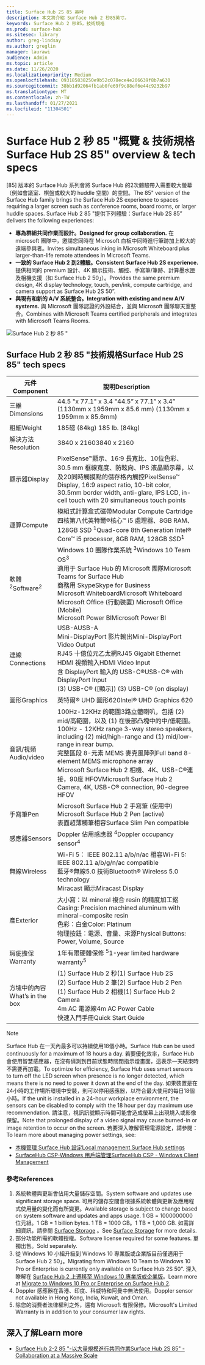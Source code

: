 ```yaml
---
title: Surface Hub 2S 85 英吋
description: 本文將介紹 Surface Hub 2 秒85英寸。
keywords: Surface Hub 2 秒85，技術規格
ms.prod: surface-hub
ms.sitesec: library
author: greg-lindsay
ms.author: greglin
manager: laurawi
audience: Admin
ms.topic: article
ms.date: 11/26/2020
ms.localizationpriority: Medium
ms.openlocfilehash: 093185838250e9b52c078ece4e206639f8b7a630
ms.sourcegitcommit: 38bb1d92064fb1ab0fe69f9c88ef6e44c9232b97
ms.translationtype: MT
ms.contentlocale: zh-TW
ms.lasthandoff: 01/27/2021
ms.locfileid: "11304501"
---
```

# <span data-ttu-id="984af-104">Surface Hub 2 秒 85 "概覽 & 技術規格</span><span class="sxs-lookup"><span data-stu-id="984af-104">Surface Hub 2S 85" overview & tech specs</span></span>

<span data-ttu-id="984af-105">[85] 版本的 Surface Hub 系列會將 Surface Hub 的2次體驗帶入需要較大螢幕（例如會議室、棋盤或較大的 huddle 空間）的空間。</span><span class="sxs-lookup"><span data-stu-id="984af-105">The 85" version of the Surface Hub family brings the Surface Hub 2S experience to spaces requiring a larger screen such as conference rooms, board rooms, or larger huddle spaces.</span></span> <span data-ttu-id="984af-106">Surface Hub 2 85 "提供下列體驗：</span><span class="sxs-lookup"><span data-stu-id="984af-106">Surface Hub 2S 85” delivers the following experiences:</span></span>

- **<span data-ttu-id="984af-107">專為群組共同作業而設計。</span><span class="sxs-lookup"><span data-stu-id="984af-107">Designed for group collaboration.</span></span>** <span data-ttu-id="984af-108">在 microsoft 團隊中，邀請您同時在 Microsoft 白板中同時進行筆跡加上較大的遠端參與者。</span><span class="sxs-lookup"><span data-stu-id="984af-108">Invites simultaneous inking in Microsoft Whiteboard plus larger-than-life remote attendees in Microsoft Teams.</span></span>
- **<span data-ttu-id="984af-109">一致的 Surface Hub 2 到2體驗。</span><span class="sxs-lookup"><span data-stu-id="984af-109">Consistent Surface Hub 2S experience.</span></span>** <span data-ttu-id="984af-110">提供相同的 premium 設計、4K 顯示技術、觸控、手寫筆/筆跡、計算墨水匣及相機支援（如 Surface Hub 2 50」）。</span><span class="sxs-lookup"><span data-stu-id="984af-110">Provides the same premium design, 4K display technology, touch, pen/ink, compute cartridge, and camera support as Surface Hub 2S 50”.</span></span>
- **<span data-ttu-id="984af-111">與現有和新的 A/V 系統整合。</span><span class="sxs-lookup"><span data-stu-id="984af-111">Integration with existing and new A/V systems.</span></span>** <span data-ttu-id="984af-112">與 Microsoft 團隊認證的外設結合，並與 Microsoft 團隊聊天室整合。</span><span class="sxs-lookup"><span data-stu-id="984af-112">Combines with Microsoft Teams certified peripherals and integrates with Microsoft Teams Rooms.</span></span>

![Surface Hub 2 秒 85 "](images/hub-2s-85.png)

## <span data-ttu-id="984af-114">Surface Hub 2 秒 85 "技術規格</span><span class="sxs-lookup"><span data-stu-id="984af-114">Surface Hub 2S 85" tech specs</span></span>

| <span data-ttu-id="984af-115">元件</span><span class="sxs-lookup"><span data-stu-id="984af-115">Component</span></span>    | <span data-ttu-id="984af-116">說明</span><span class="sxs-lookup"><span data-stu-id="984af-116">Description</span></span>                                                                                                                                                                                                                                         |
| ----------------- | --------------------------------------------------------------------------------------------------------------------------------------------------------------------------------------------------------------------------------------------------------- |
| <span data-ttu-id="984af-117">三維</span><span class="sxs-lookup"><span data-stu-id="984af-117">Dimensions</span></span>        | <span data-ttu-id="984af-118">44.5 "x 77.1" x 3.4 "</span><span class="sxs-lookup"><span data-stu-id="984af-118">44.5” x 77.1” x 3.4”</span></span><br><span data-ttu-id="984af-119"> (1130mm x 1959mm x 85.6 mm) </span><span class="sxs-lookup"><span data-stu-id="984af-119">(1130mm x 1959mm x 85.6mm)</span></span>                                                                                                                                                                                                        |
| <span data-ttu-id="984af-120">粗細</span><span class="sxs-lookup"><span data-stu-id="984af-120">Weight</span></span>            | <span data-ttu-id="984af-121">185磅 (84kg) </span><span class="sxs-lookup"><span data-stu-id="984af-121">185 lb. (84kg)</span></span>                                                                                                                                                                                                                                            |
| <span data-ttu-id="984af-122">解決方法</span><span class="sxs-lookup"><span data-stu-id="984af-122">Resolution</span></span>        | <span data-ttu-id="984af-123">3840 x 2160</span><span class="sxs-lookup"><span data-stu-id="984af-123">3840 x 2160</span></span>                                                                                                                                                                                                                                               |
| <span data-ttu-id="984af-124">顯示器</span><span class="sxs-lookup"><span data-stu-id="984af-124">Display</span></span>           | <span data-ttu-id="984af-125">PixelSense™顯示、16:9 長寬比、10位色彩、30.5 mm 框線寬度、防眩向、IPS 液晶顯示幕，以及20同時觸摸點的儲存格內觸控</span><span class="sxs-lookup"><span data-stu-id="984af-125">PixelSense™ Display, 16:9 aspect ratio, 10-bit color, 30.5mm border width, anti-glare, IPS LCD, in-cell touch with 20 simultaneous touch points</span></span>                                                                                                           |
| <span data-ttu-id="984af-126">運算</span><span class="sxs-lookup"><span data-stu-id="984af-126">Compute</span></span>           | <span data-ttu-id="984af-127">模組式計算盒式磁帶</span><span class="sxs-lookup"><span data-stu-id="984af-127">Modular Compute Cartridge</span></span><br><span data-ttu-id="984af-128">四核第八代英特爾®核心™ i5 處理器、8GB RAM、128GB SSD <sup> 1</span><span class="sxs-lookup"><span data-stu-id="984af-128">Quad-core 8th Generation Intel® Core™ i5 processor, 8GB RAM, 128GB SSD<sup>1</span></span></sup>                                                                                                                                                      |
| <span data-ttu-id="984af-129">軟體 <sup> 2</span><span class="sxs-lookup"><span data-stu-id="984af-129">Software<sup>2</span></span></sup>         | <span data-ttu-id="984af-130">Windows 10 團隊作業系統 <sup> 3</span><span class="sxs-lookup"><span data-stu-id="984af-130">Windows 10 Team OS<sup>3</span></span></sup><br><span data-ttu-id="984af-131">適用于 Surface Hub 的 Microsoft 團隊</span><span class="sxs-lookup"><span data-stu-id="984af-131">Microsoft Teams for Surface Hub</span></span><br><span data-ttu-id="984af-132">商務用 Skype</span><span class="sxs-lookup"><span data-stu-id="984af-132">Skype for Business</span></span><br><span data-ttu-id="984af-133">Microsoft Whiteboard</span><span class="sxs-lookup"><span data-stu-id="984af-133">Microsoft Whiteboard</span></span><br><span data-ttu-id="984af-134">Microsoft Office (行動裝置) </span><span class="sxs-lookup"><span data-stu-id="984af-134">Microsoft Office (Mobile)</span></span><br><span data-ttu-id="984af-135">Microsoft Power BI</span><span class="sxs-lookup"><span data-stu-id="984af-135">Microsoft Power BI</span></span>                                                                                                   |
| <span data-ttu-id="984af-136">連線</span><span class="sxs-lookup"><span data-stu-id="984af-136">Connections</span></span>       | <span data-ttu-id="984af-137">USB-A</span><span class="sxs-lookup"><span data-stu-id="984af-137">USB-A</span></span><br><span data-ttu-id="984af-138">Mini-DisplayPort 影片輸出</span><span class="sxs-lookup"><span data-stu-id="984af-138">Mini-DisplayPort Video Output</span></span><br><span data-ttu-id="984af-139">RJ45 十億位元乙太網</span><span class="sxs-lookup"><span data-stu-id="984af-139">RJ45 Gigabit Ethernet</span></span><br><span data-ttu-id="984af-140">HDMI 視頻輸入</span><span class="sxs-lookup"><span data-stu-id="984af-140">HDMI Video Input</span></span><br><span data-ttu-id="984af-141">含 DisplayPort 輸入的 USB-C®</span><span class="sxs-lookup"><span data-stu-id="984af-141">USB-C® with DisplayPort Input</span></span><br><span data-ttu-id="984af-142"> (3) USB-C® ([顯示]) </span><span class="sxs-lookup"><span data-stu-id="984af-142">(3) USB-C® (on display)</span></span>                                                                                                           |
| <span data-ttu-id="984af-143">圖形</span><span class="sxs-lookup"><span data-stu-id="984af-143">Graphics</span></span>          | <span data-ttu-id="984af-144">英特爾® UHD 圖形620</span><span class="sxs-lookup"><span data-stu-id="984af-144">Intel® UHD Graphics 620</span></span>                                                                                                                                                                                                                                   |
| <span data-ttu-id="984af-145">音訊/視頻</span><span class="sxs-lookup"><span data-stu-id="984af-145">Audio/video</span></span>       | <span data-ttu-id="984af-146">100Hz-12KHz 的範圍3路立體喇叭，包括 (2) mid/高範圍，以及 (1) 在後部凸塊中的中/低範圍。</span><span class="sxs-lookup"><span data-stu-id="984af-146">100Hz - 12KHz range 3-way stereo speakers, including (2) mid/high-range and (1) mid/low-range in rear bump.</span></span> <br><span data-ttu-id="984af-147">完整區段 8-元素 MEMS 麥克風陣列</span><span class="sxs-lookup"><span data-stu-id="984af-147">Full band 8-element MEMS microphone array</span></span><br><span data-ttu-id="984af-148">Microsoft Surface Hub 2 相機、4K、USB-C®連接，90度 HFOV</span><span class="sxs-lookup"><span data-stu-id="984af-148">Microsoft Surface Hub 2 Camera, 4K, USB-C® connection, 90-degree HFOV</span></span> |
| <span data-ttu-id="984af-149">手寫筆</span><span class="sxs-lookup"><span data-stu-id="984af-149">Pen</span></span>               | <span data-ttu-id="984af-150">Microsoft Surface Hub 2 手寫筆 (使用中) </span><span class="sxs-lookup"><span data-stu-id="984af-150">Microsoft Surface Hub 2 Pen (active)</span></span><br><span data-ttu-id="984af-151">表面超薄觸筆相容</span><span class="sxs-lookup"><span data-stu-id="984af-151">Surface Slim Pen compatible</span></span>                                                                                                                                                                                       |
| <span data-ttu-id="984af-152">感應器</span><span class="sxs-lookup"><span data-stu-id="984af-152">Sensors</span></span>           | <span data-ttu-id="984af-153">Doppler 佔用感應器 <sup> 4</span><span class="sxs-lookup"><span data-stu-id="984af-153">Doppler occupancy sensor<sup>4</span></span></sup>                                                                                                                                                                                                                                 |
| <span data-ttu-id="984af-154">無線</span><span class="sxs-lookup"><span data-stu-id="984af-154">Wireless</span></span>          | <span data-ttu-id="984af-155">Wi-Fi 5： IEEE 802.11 a/b/n/ac 相容</span><span class="sxs-lookup"><span data-stu-id="984af-155">Wi-Fi 5: IEEE 802.11 a/b/g/n/ac compatible</span></span><br><span data-ttu-id="984af-156">藍牙®無線5.0 技術</span><span class="sxs-lookup"><span data-stu-id="984af-156">Bluetooth® Wireless 5.0 technology</span></span><br><span data-ttu-id="984af-157">Miracast 顯示</span><span class="sxs-lookup"><span data-stu-id="984af-157">Miracast Display</span></span>                                                                                                                                                      |
| <span data-ttu-id="984af-158">產</span><span class="sxs-lookup"><span data-stu-id="984af-158">Exterior</span></span>          | <span data-ttu-id="984af-159">大小寫：以 mineral 複合 resin 的精度加工鋁</span><span class="sxs-lookup"><span data-stu-id="984af-159">Casing: Precision machined aluminum with mineral-composite resin</span></span><br><span data-ttu-id="984af-160">色彩：白金</span><span class="sxs-lookup"><span data-stu-id="984af-160">Color: Platinum</span></span><br><span data-ttu-id="984af-161">物理按鈕：電源、音量、來源</span><span class="sxs-lookup"><span data-stu-id="984af-161">Physical Buttons: Power, Volume, Source</span></span>                                                                                                                            |
| <span data-ttu-id="984af-162">瑕疵擔保</span><span class="sxs-lookup"><span data-stu-id="984af-162">Warranty</span></span>         | <span data-ttu-id="984af-163">1年有限硬體保修 <sup> 5</span><span class="sxs-lookup"><span data-stu-id="984af-163">1-year limited hardware warranty<sup>5</span></span></sup>                                                                                                                                                                                                                          |
| <span data-ttu-id="984af-164">方塊中的內容</span><span class="sxs-lookup"><span data-stu-id="984af-164">What’s in the box</span></span> | <span data-ttu-id="984af-165"> (1) Surface Hub 2 秒</span><span class="sxs-lookup"><span data-stu-id="984af-165">(1) Surface Hub 2S</span></span><br><span data-ttu-id="984af-166"> (2) Surface Hub 2 筆</span><span class="sxs-lookup"><span data-stu-id="984af-166">(2) Surface Hub 2 Pen</span></span><br><span data-ttu-id="984af-167"> (1) Surface Hub 2 相機</span><span class="sxs-lookup"><span data-stu-id="984af-167">(1) Surface Hub 2 Camera</span></span><br><span data-ttu-id="984af-168">4m AC 電源線</span><span class="sxs-lookup"><span data-stu-id="984af-168">4m AC Power Cable</span></span><br><span data-ttu-id="984af-169">快速入門手冊</span><span class="sxs-lookup"><span data-stu-id="984af-169">Quick Start Guide</span></span>                                                                                                                                         |

> [!NOTE]
> <span data-ttu-id="984af-170">Surface Hub 在一天內最多可以持續使用18個小時。</span><span class="sxs-lookup"><span data-stu-id="984af-170">Surface Hub can be used continuously for a maximum of 18 hours a day.</span></span> <span data-ttu-id="984af-171">若要優化效率，Surface Hub 會使用智慧感應器，在沒有偵測到目前狀態時關閉指示燈畫面，這表示一天結束時不需要再加電。</span><span class="sxs-lookup"><span data-stu-id="984af-171">To optimize for efficiency, Surface Hub uses smart sensors to turn off the LED screen when presence is no longer detected, which means there is no need to power it down at the end of the day.</span></span> <span data-ttu-id="984af-172">如果裝置是在24小時的工作場所環境中安裝，則可以停用感應器，以符合最大使用的每日18個小時。</span><span class="sxs-lookup"><span data-stu-id="984af-172">If the unit is installed in a 24-hour workplace environment, the sensors can be disabled to comply with the 18 hour per day maximum use recommendation.</span></span> <span data-ttu-id="984af-173">請注意，視訊訊號顯示時間可能會造成螢幕上出現燒入或影像保留。</span><span class="sxs-lookup"><span data-stu-id="984af-173">Note that prolonged display of a video signal may cause burned-in or image retention to occur on the screen.</span></span> <span data-ttu-id="984af-174">若要深入瞭解管理電源設定，請參閱：</span><span class="sxs-lookup"><span data-stu-id="984af-174">To learn more about managing power settings, see:</span></span>
>
> - [<span data-ttu-id="984af-175">本機管理 Surface Hub 設定</span><span class="sxs-lookup"><span data-stu-id="984af-175">Local management Surface Hub settings</span></span>](local-management-surface-hub-settings.md)
> - [<span data-ttu-id="984af-176">SurfaceHub CSP-Windows 用戶端管理</span><span class="sxs-lookup"><span data-stu-id="984af-176">SurfaceHub CSP - Windows Client Management</span></span>](https://docs.microsoft.com/windows/client-management/mdm/surfacehub-csp)
### <span data-ttu-id="984af-177">參考</span><span class="sxs-lookup"><span data-stu-id="984af-177">References</span></span>

1. <span data-ttu-id="984af-178">系統軟體與更新會佔用大量儲存空間。</span><span class="sxs-lookup"><span data-stu-id="984af-178">System software and updates use significant storage space.</span></span> <span data-ttu-id="984af-179">可用的儲存空間會根據系統軟體與更新及應用程式使用量的變化而有所變更。</span><span class="sxs-lookup"><span data-stu-id="984af-179">Available storage is subject to change based on system software and updates and apps usage.</span></span> <span data-ttu-id="984af-180">1 GB = 1000000000 位元組。</span><span class="sxs-lookup"><span data-stu-id="984af-180">1 GB = 1 billion bytes.</span></span> <span data-ttu-id="984af-181">1 TB = 1000 GB。</span><span class="sxs-lookup"><span data-stu-id="984af-181">1 TB = 1,000 GB.</span></span> <span data-ttu-id="984af-182">如需詳細資訊，請參閱 [Surface Storage](https://www.surface.com/storage) 。</span><span class="sxs-lookup"><span data-stu-id="984af-182">See [Surface Storage](https://www.surface.com/storage) for more details.</span></span>
2. <span data-ttu-id="984af-183">部分功能所需的軟體授權。</span><span class="sxs-lookup"><span data-stu-id="984af-183">Software license required for some features.</span></span> <span data-ttu-id="984af-184">單獨出售。</span><span class="sxs-lookup"><span data-stu-id="984af-184">Sold separately.</span></span>
3. <span data-ttu-id="984af-185">從 Windows 10 小組升級到 Windows 10 專業版或企業版目前僅適用于 Surface Hub 2 50」。</span><span class="sxs-lookup"><span data-stu-id="984af-185">Migrating from Windows 10 Team to Windows 10 Pro or Enterprise is currently only available on Surface Hub 2S 50".</span></span> <span data-ttu-id="984af-186">深入瞭解在 [Surface Hub 2 上遷移至 Windows 10 專業版或企業版](https://docs.microsoft.com/surface-hub/surface-hub-2s-migrate-os)。</span><span class="sxs-lookup"><span data-stu-id="984af-186">Learn more at [Migrate to Windows 10 Pro or Enterprise on Surface Hub 2](https://docs.microsoft.com/surface-hub/surface-hub-2s-migrate-os).</span></span>
4. <span data-ttu-id="984af-187">Doppler 感應器在香港、印度、科威特和阿曼中無法使用。</span><span class="sxs-lookup"><span data-stu-id="984af-187">Doppler sensor not available in Hong Kong, India, Kuwait, and Oman.</span></span>
5. <span data-ttu-id="984af-188">除您的消費者法律權利之外，還有 Microsoft 有限保修。</span><span class="sxs-lookup"><span data-stu-id="984af-188">Microsoft's Limited Warranty is in addition to your consumer law rights.</span></span> 

## <span data-ttu-id="984af-189">深入了解</span><span class="sxs-lookup"><span data-stu-id="984af-189">Learn more</span></span>

- [<span data-ttu-id="984af-190">Surface Hub 2-2 85 "-以大量規模進行共同作業</span><span class="sxs-lookup"><span data-stu-id="984af-190">Surface Hub 2S 85" - Collaboration at a Massive Scale</span></span>](https://techcommunity.microsoft.com/t5/surface-it-pro-blog/surface-hub-2s-85-quot-collaboration-at-a-massive-scale/ba-p/1669717)
